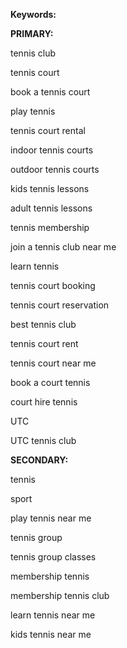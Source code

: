 **Keywords:**

**PRIMARY:**

tennis club

tennis court

book a tennis court

play tennis

tennis court rental

indoor tennis courts

outdoor tennis courts

kids tennis lessons

adult tennis lessons

tennis membership

join a tennis club near me

learn tennis

tennis court booking

tennis court reservation

best tennis club

tennis court rent

tennis court near me

book a court tennis

court hire tennis

UTC

UTC tennis club


**SECONDARY:**

tennis

sport

play tennis near me

tennis group

tennis group classes

membership tennis

membership tennis club

learn tennis near me

kids tennis near me
